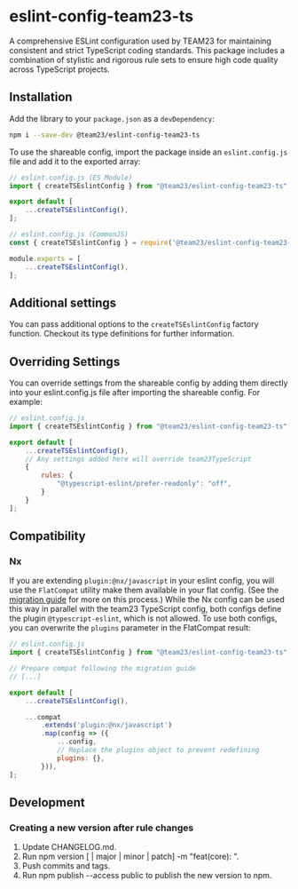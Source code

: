 # eslint-config-team23-ts

A comprehensive ESLint configuration used by TEAM23 for maintaining consistent and strict TypeScript coding standards.
This package includes a combination of stylistic and rigorous rule sets to ensure high code quality across TypeScript projects.

## Installation

Add the library to your `package.json` as a `devDependency`:

```bash
npm i --save-dev @team23/eslint-config-team23-ts
```

To use the shareable config, import the package inside an `eslint.config.js` file and add it to the exported array:

```ts
// eslint.config.js (ES Module)
import { createTSEslintConfig } from "@team23/eslint-config-team23-ts";

export default [
    ...createTSEslintConfig(),
];
```

```js
// eslint.config.js (CommonJS)
const { createTSEslintConfig } = require('@team23/eslint-config-team23-ts');

module.exports = [
    ...createTSEslintConfig(),
];
```

## Additional settings

You can pass additional options to the `createTSEslintConfig` factory function. Checkout its type definitions
for further information.

## Overriding Settings

You can override settings from the shareable config by adding them directly into your eslint.config.js
file after importing the shareable config. For example:

```js
// eslint.config.js
import { createTSEslintConfig } from "@team23/eslint-config-team23-ts";

export default [
    ...createTSEslintConfig(),
    // Any settings added here will override team23TypeScript
    {
        rules: {
            "@typescript-eslint/prefer-readonly": "off",
        }
    }
];
```

## Compatibility

### Nx

If you are extending `plugin:@nx/javascript` in your eslint config, you will use the `FlatCompat` utility make them available in your flat config. (See the [migration guide](https://eslint.org/docs/latest/use/configure/migration-guide#using-eslintrc-configs-in-flat-config) for more on this process.)
While the Nx config can be used this way in parallel with the team23 TypeScript config, both configs define the plugin `@typescript-eslint`, which is not allowed. To use both configs, you can overwrite the `plugins` parameter in the FlatCompat result:

```js
// eslint.config.js
import { createTSEslintConfig } from "@team23/eslint-config-team23-ts";

// Prepare compat following the migration guide
// [...]

export default [
    ...createTSEslintConfig(),

    ...compat
        .extends('plugin:@nx/javascript')
        .map(config => ({
            ...config,
            // Replace the plugins object to prevent redefining
            plugins: {},
        })),
];
```

## Development

### Creating a new version after rule changes

1. Update CHANGELOG.md.
2. Run npm version [<newversion> | major | minor | patch] -m "feat(core): <versionmessage>".
3. Push commits and tags.
4. Run npm publish --access public to publish the new version to npm.
